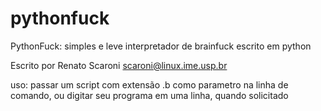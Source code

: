 pythonfuck
==========
 PythonFuck: simples e leve interpretador de brainfuck escrito em python


 Escrito por Renato Scaroni <scaroni@linux.ime.usp.br>                

 uso: passar um script com extensão .b como parametro na linha de     
 comando, ou digitar seu programa em uma linha, quando solicitado
